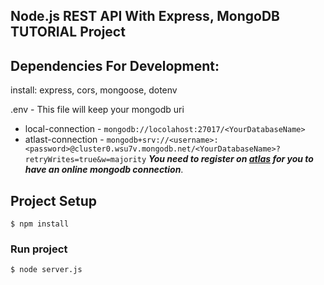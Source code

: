 ## Node.js REST API With Express, MongoDB TUTORIAL Project

## Dependencies For Development:

install: express, cors, mongoose, dotenv

.env - This file will keep your mongodb uri
* local-connection - `mongodb://locolahost:27017/<YourDatabaseName>`
* atlast-connection - `mongodb+srv://<username>:<password>@cluster0.wsu7v.mongodb.net/<YourDatabaseName>?retryWrites=true&w=majority`
***You need to register on [atlas](https://www.mongodb.com/atlas/database) for you to have an online mongodb connection***.

## Project Setup

```
$ npm install
```
### Run project
```
$ node server.js
```
